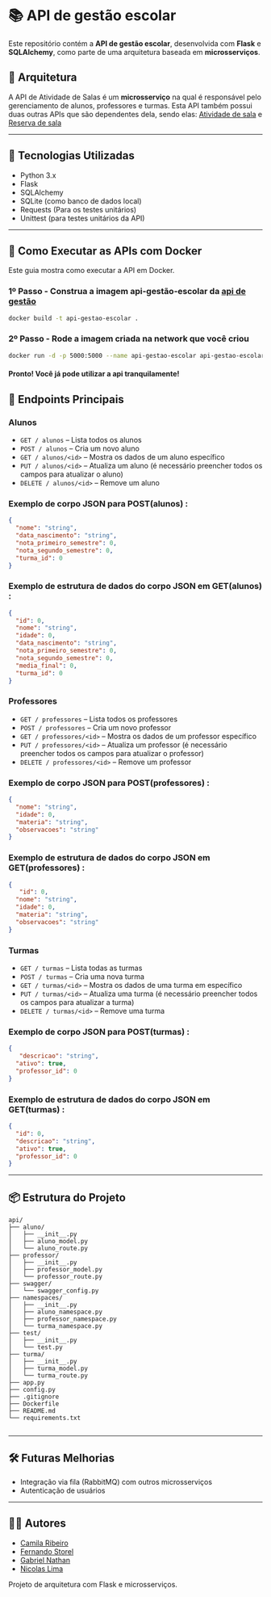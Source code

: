 # 📚 API de gestão escolar

Este repositório contém a **API de gestão escolar**, desenvolvida com **Flask** e **SQLAlchemy**, como parte de uma arquitetura baseada em **microsserviços**.

## 🧩 Arquitetura

A API de Atividade de Salas é um **microsserviço** na qual é responsável pelo gerenciamento de alunos, professores e turmas. Esta API também possui duas outras APIs que são dependentes dela, sendo elas: [Atividade de sala](https://github.com/gortin1/atividade-salas) e [Reserva de sala](https://github.com/gortin1/reserva-salas)

---

## 🚀 Tecnologias Utilizadas

- Python 3.x
- Flask
- SQLAlchemy
- SQLite (como banco de dados local)
- Requests (Para os testes unitários)
- Unittest (para testes unitários da API)

---

## 🐳 Como Executar as APIs com Docker

Este guia mostra como executar a API em Docker.


### 1º Passo - Construa a imagem api-gestão-escolar da [api de gestão](https://github.com/gortin1/ProjetoApi.git) 

``` bash
docker build -t api-gestao-escolar .
``` 

### 2º Passo - Rode a imagem criada na network que você criou

``` bash
docker run -d -p 5000:5000 --name api-gestao-escolar api-gestao-escolar
```

#### Pronto! Você já pode utilizar a api tranquilamente!

## 📡 Endpoints Principais

### Alunos
- `GET / alunos` – Lista todos os alunos
- `POST / alunos` – Cria um novo aluno
- `GET / alunos/<id>` – Mostra os dados de um aluno específico
- `PUT / alunos/<id>` – Atualiza um aluno (é necessário preencher todos os campos para atualizar o aluno)
- `DELETE / alunos/<id>` – Remove um aluno

### Exemplo de corpo JSON para POST(alunos) :

```json
{
  "nome": "string",
  "data_nascimento": "string",
  "nota_primeiro_semestre": 0,
  "nota_segundo_semestre": 0,
  "turma_id": 0
}
```

### Exemplo de estrutura de dados do corpo JSON em GET(alunos) :

```json
{
  "id": 0,
  "nome": "string",
  "idade": 0,
  "data_nascimento": "string",
  "nota_primeiro_semestre": 0,
  "nota_segundo_semestre": 0,
  "media_final": 0,
  "turma_id": 0
}
```

### Professores
- `GET / professores` – Lista todos os professores
- `POST / professores` – Cria um novo professor
- `GET / professores/<id>` – Mostra os dados de um professor específico
- `PUT / professores/<id>` – Atualiza um professor (é necessário preencher todos os campos para atualizar o professor)
- `DELETE / professores/<id>` – Remove um professor

### Exemplo de corpo JSON para POST(professores) :

```json
{
  "nome": "string",
  "idade": 0,
  "materia": "string",
  "observacoes": "string"
}
```
### Exemplo de estrutura de dados do corpo JSON em GET(professores) :

```json
{
   "id": 0,
  "nome": "string",
  "idade": 0,
  "materia": "string",
  "observacoes": "string"
}
```

### Turmas
- `GET / turmas` – Lista todas as turmas
- `POST / turmas` – Cria uma nova turma
- `GET / turmas/<id>` – Mostra os dados de uma turma em específico
- `PUT / turmas/<id>` – Atualiza uma turma (é necessário preencher todos os campos para atualizar a turma)
- `DELETE / turmas/<id>` – Remove uma turma

### Exemplo de corpo JSON para POST(turmas) :

```json
{
   "descricao": "string",
  "ativo": true,
  "professor_id": 0
}
```
### Exemplo de estrutura de dados do corpo JSON em GET(turmas) :

```json
{
  "id": 0,
  "descricao": "string",
  "ativo": true,
  "professor_id": 0
}
```

---

## 📦 Estrutura do Projeto

```
api/
├── aluno/
│   ├── __init__.py
│   ├── aluno_model.py
│   └── aluno_route.py
├── professor/
│   ├── __init__.py
│   ├── professor_model.py
│   └── professor_route.py
├── swagger/
│   └── swagger_config.py
├── namespaces/
│   ├── __init__.py
│   ├── aluno_namespace.py
│   ├── professor_namespace.py
│   └── turma_namespace.py
├── test/
│   ├── __init__.py
│   └── test.py
├── turma/
│   ├── __init__.py
│   ├── turma_model.py
│   └── turma_route.py
├── app.py
├── config.py
├── .gitignore
├── Dockerfile
├── README.md
└── requirements.txt
     
```

---

## 🛠️ Futuras Melhorias

- Integração via fila (RabbitMQ) com outros microsserviços
- Autenticação de usuários
  
---

## 🧑‍💻 Autores

- [Camila Ribeiro](https://github.com/camilasribeiro)
- [Fernando Storel](https://github.com/Fernandostorel)
- [Gabriel Nathan](https://github.com/gortin1)
- [Nicolas Lima](https://github.com/nicolas-liima)


Projeto de arquitetura com Flask e microsserviços.
